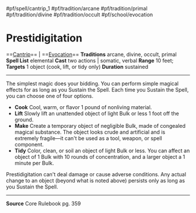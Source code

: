 #pf/spell/cantrip_1 #pf/tradition/arcane #pf/tradition/primal #pf/tradition/divine #pf/tradition/occult #pf/school/evocation
# Prestidigitation
==[Cantrip](../../../Traits/Cantrip.md)== | ==[Evocation](../../../Traits/Evocation.md)==
**Traditions** arcane, divine, occult, primal
**Spell List** elemental
**Cast** two actions | somatic, verbal
**Range** 10 feet; **Targets** 1 object (cook, lift, or tidy only)
**Duration** sustained

---
The simplest magic does your bidding. You can perform simple magical effects for as long as you Sustain the Spell. Each time you Sustain the Spell, you can choose one of four options.
- **Cook** Cool, warm, or flavor 1 pound of nonliving material.
- **Lift** Slowly lift an unattended object of light Bulk or less 1 foot off the ground.
- **Make** Create a temporary object of negligible Bulk, made of congealed magical substance. The object looks crude and artificial and is extremely fragile—it can't be used as a tool, weapon, or spell component.
- **Tidy** Color, clean, or soil an object of light Bulk or less. You can affect an object of 1 Bulk with 10 rounds of concentration, and a larger object a 1 minute per Bulk.

Prestidigitation can't deal damage or cause adverse conditions. Any actual change to an object (beyond what is noted above) persists only as long as you Sustain the Spell.

---
**Source** Core Rulebook pg. 359